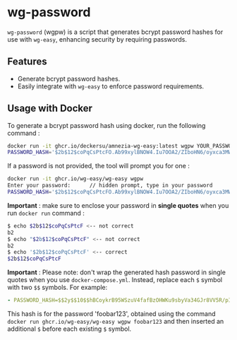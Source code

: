 # wg-password

`wg-password` (wgpw) is a script that generates bcrypt password hashes for use with `wg-easy`, enhancing security by requiring passwords.

## Features

- Generate bcrypt password hashes.
- Easily integrate with `wg-easy` to enforce password requirements.

## Usage with Docker

To generate a bcrypt password hash using docker, run the following command :

```sh
docker run -it ghcr.io/deckersu/amnezia-wg-easy:latest wgpw YOUR_PASSWORD
PASSWORD_HASH='$2b$12$coPqCsPtcFO.Ab99xylBNOW4.Iu7OOA2/ZIboHN6/oyxca3MWo7fW' // literally YOUR_PASSWORD
```
If a password is not provided, the tool will prompt you for one :
```sh
docker run -it ghcr.io/wg-easy/wg-easy wgpw
Enter your password:      // hidden prompt, type in your password
PASSWORD_HASH='$2b$12$coPqCsPtcFO.Ab99xylBNOW4.Iu7OOA2/ZIboHN6/oyxca3MWo7fW'
```

**Important** : make sure to enclose your password in **single quotes** when you run `docker run` command :

```bash
$ echo $2b$12$coPqCsPtcF <-- not correct
b2
$ echo "$2b$12$coPqCsPtcF" <-- not correct
b2
$ echo '$2b$12$coPqCsPtcF' <-- correct
$2b$12$coPqCsPtcF
```

**Important** : Please note: don't wrap the generated hash password in single quotes when you use `docker-compose.yml`. Instead, replace each `$` symbol with two `$$` symbols. For example:

``` yaml
- PASSWORD_HASH=$$2y$$10$$hBCoykrB95WSzuV4fafBzOHWKu9sbyVa34GJr8VV5R/pIelfEMYyG
```

This hash is for the password 'foobar123', obtained using the command `docker run ghcr.io/wg-easy/wg-easy wgpw foobar123` and then inserted an additional `$` before each existing `$` symbol.
